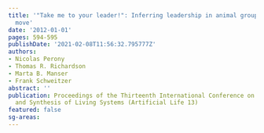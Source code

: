 ```yaml
---
title: '"Take me to your leader!": Inferring leadership in animal groups on the
  move'
date: '2012-01-01'
pages: 594-595
publishDate: '2021-02-08T11:56:32.795777Z'
authors:
- Nicolas Perony
- Thomas R. Richardson
- Marta B. Manser
- Frank Schweitzer
abstract: ''
publication: Proceedings of the Thirteenth International Conference on the Simulation
  and Synthesis of Living Systems (Artificial Life 13)
featured: false
sg-areas:
---
```

